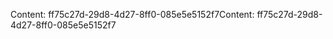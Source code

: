 <span data-ttu-id="b77de-101">Content: ff75c27d-29d8-4d27-8ff0-085e5e5152f7</span><span class="sxs-lookup"><span data-stu-id="b77de-101">Content: ff75c27d-29d8-4d27-8ff0-085e5e5152f7</span></span>